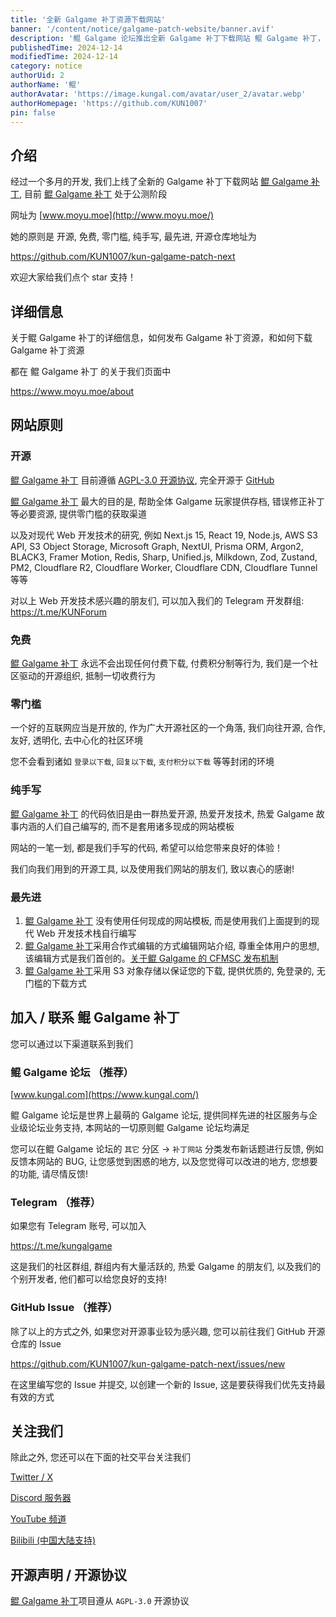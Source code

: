 ```yaml
---
title: '全新 Galgame 补丁资源下载网站'
banner: '/content/notice/galgame-patch-website/banner.avif'
description: '鲲 Galgame 论坛推出全新 Galgame 补丁下载网站 鲲 Galgame 补丁，目前处于公测阶段，致力于提供开源、免费、零门槛的补丁资源下载服务。该网站基于现代 Web 技术（如 Next.js 15、React 19、Node.js 等）开发，代码完全开源，遵循 AGPL-3.0 协议。用户无需注册即可下载补丁，所有资源均由社区驱动。反馈可通过论坛、Telegram 群组、GitHub Issue 等方式提交。此外，网站支持 S3 对象存储，确保高速下载体验。欢迎关注相关社交平台（X、Discord、Bilibili 等）获取更多信息。'
publishedTime: 2024-12-14
modifiedTime: 2024-12-14
category: notice
authorUid: 2
authorName: '鲲'
authorAvatar: 'https://image.kungal.com/avatar/user_2/avatar.webp'
authorHomepage: 'https://github.com/KUN1007'
pin: false
---
```


## 介绍

经过一个多月的开发, 我们上线了全新的 Galgame 补丁下载网站 [鲲 Galgame 补丁](https://www.moyu.moe/), 目前 [鲲 Galgame 补丁](https://www.moyu.moe/) 处于公测阶段

网址为 [www.moyu.moe](http://www.moyu.moe/)

她的原则是 开源, 免费, 零门槛, 纯手写, 最先进, 开源仓库地址为

https://github.com/KUN1007/kun-galgame-patch-next

欢迎大家给我们点个 star 支持！

## 详细信息

关于鲲 Galgame 补丁的详细信息，如何发布 Galgame 补丁资源，和如何下载 Galgame 补丁资源

都在 鲲 Galgame 补丁 的关于我们页面中

https://www.moyu.moe/about

## 网站原则

### 开源

[鲲 Galgame 补丁](https://www.moyu.moe/) 目前遵循 [AGPL-3.0 开源协议](https://www.gnu.org/licenses/gpl-3.0.en.html), 完全开源于 [GitHub](https://github.com/KUN1007/kun-galgame-patch-next)

[鲲 Galgame 补丁](https://www.moyu.moe/) 最大的目的是, 帮助全体 Galgame 玩家提供存档, 错误修正补丁等必要资源, 提供零门槛的获取渠道

以及对现代 Web 开发技术的研究, 例如 Next.js 15, React 19, Node.js, AWS S3 API, S3 Object Storage, Microsoft Graph, NextUI, Prisma ORM, Argon2, BLACK3, Framer Motion, Redis, Sharp, Unified.js, Milkdown, Zod, Zustand, PM2, Cloudflare R2, Cloudflare Worker, Cloudflare CDN, Cloudflare Tunnel 等等

对以上 Web 开发技术感兴趣的朋友们, 可以加入我们的 Telegram 开发群组: https://t.me/KUNForum

### 免费

[鲲 Galgame 补丁](https://www.moyu.moe/) 永远不会出现任何付费下载, 付费积分制等行为, 我们是一个社区驱动的开源组织, 抵制一切收费行为

### 零门槛

一个好的互联网应当是开放的, 作为广大开源社区的一个角落, 我们向往开源, 合作, 友好, 透明化, 去中心化的社区环境

您不会看到诸如 `登录以下载`, `回复以下载`, `支付积分以下载` 等等封闭的环境

### 纯手写

[鲲 Galgame 补丁](https://www.moyu.moe/) 的代码依旧是由一群热爱开源, 热爱开发技术, 热爱 Galgame 故事内涵的人们自己编写的, 而不是套用诸多现成的网站模板

网站的一笔一划, 都是我们手写的代码, 希望可以给您带来良好的体验！

我们向我们用到的开源工具, 以及使用我们网站的朋友们, 致以衷心的感谢!

### 最先进

1. [鲲 Galgame 补丁](https://www.moyu.moe/) 没有使用任何现成的网站模板, 而是使用我们上面提到的现代 Web 开发技术栈自行编写
2. [鲲 Galgame 补丁](https://www.moyu.moe/)采用合作式编辑的方式编辑网站介绍, 尊重全体用户的思想, 该编辑方式是我们首创的。[关于鲲 Galgame 的 CFMSC 发布机制](https://www.moyu.moe/about/notice/cfmsc)
3. [鲲 Galgame 补丁](https://www.moyu.moe/)采用 S3 对象存储以保证您的下载, 提供优质的, 免登录的, 无门槛的下载方式

## 加入 / 联系 鲲 Galgame 补丁

您可以通过以下渠道联系到我们

### 鲲 Galgame 论坛 （推荐）

[www.kungal.com](https://www.kungal.com/)

鲲 Galgame 论坛是世界上最萌的 Galgame 论坛, 提供同样先进的社区服务与企业级论坛业务支持, 本网站的一切原则鲲 Galgame 论坛均满足

您可以在鲲 Galgame 论坛的 `其它` 分区 -> `补丁网站` 分类发布新话题进行反馈, 例如反馈本网站的 BUG, 让您感觉到困惑的地方, 以及您觉得可以改进的地方, 您想要的功能, 请尽情反馈!

### Telegram （推荐）

如果您有 Telegram 账号, 可以加入

https://t.me/kungalgame

这是我们的社区群组, 群组内有大量活跃的, 热爱 Galgame 的朋友们, 以及我们的个别开发者, 他们都可以给您良好的支持!

### GitHub Issue （推荐）

除了以上的方式之外, 如果您对开源事业较为感兴趣, 您可以前往我们 GitHub 开源仓库的 Issue

https://github.com/KUN1007/kun-galgame-patch-next/issues/new

在这里编写您的 Issue 并提交, 以创建一个新的 Issue, 这是要获得我们优先支持最有效的方式

## 关注我们

除此之外, 您还可以在下面的社交平台关注我们

[Twitter / X](https://twitter.com/kungalgame)

[Discord 服务器](https://discord.com/invite/5F4FS2cXhX)

[YouTube 频道](https://youtube.com/@kungalgame)

[Bilibili (中国大陆支持)](https://space.bilibili.com/1748455574)

## 开源声明 / 开源协议

[鲲 Galgame 补丁](https://www.moyu.moe/)项目遵从 `AGPL-3.0` 开源协议
